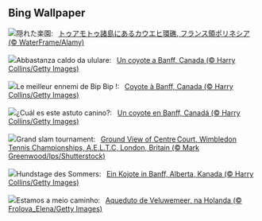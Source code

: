 ## Bing Wallpaper
![](https://www.bing.com/th?id=OHR.Atoll_JA-JP8732763114_UHD.jpg&w=1000)隠れた楽園:&nbsp;&ensp;[トゥアモトゥ諸島にあるカウエヒ環礁, フランス領ポリネシア (© WaterFrame/Alamy)](https://www.bing.com/th?id=OHR.Atoll_JA-JP8732763114_UHD.jpg)
<br><br/>
![](https://www.bing.com/th?id=OHR.CoyoteBanff_IT-IT2529436922_UHD.jpg&w=1000)Abbastanza caldo da ululare:&nbsp;&ensp;[Un coyote a Banff, Canada (© Harry Collins/Getty Images)](https://www.bing.com/th?id=OHR.CoyoteBanff_IT-IT2529436922_UHD.jpg)
<br><br/>
![](https://www.bing.com/th?id=OHR.CoyoteBanff_FR-FR4984806037_UHD.jpg&w=1000)Le meilleur ennemi de Bip Bip !:&nbsp;&ensp;[Coyote à Banff, Canada (© Harry Collins/Getty Images)](https://www.bing.com/th?id=OHR.CoyoteBanff_FR-FR4984806037_UHD.jpg)
<br><br/>
![](https://www.bing.com/th?id=OHR.CoyoteBanff_ES-ES5413226119_UHD.jpg&w=1000)¿Cuál es este astuto canino?:&nbsp;&ensp;[Un coyote en Banff, Canadá (© Harry Collins/Getty Images)](https://www.bing.com/th?id=OHR.CoyoteBanff_ES-ES5413226119_UHD.jpg)
<br><br/>
![](https://www.bing.com/th?id=OHR.Wimbledon_EN-GB2899114060_UHD.jpg&w=1000)Grand slam tournament:&nbsp;&ensp;[Ground View of Centre Court, Wimbledon Tennis Championships, A.E.L.T.C, London, Britain (© Mark Greenwood/Ips/Shutterstock)](https://www.bing.com/th?id=OHR.Wimbledon_EN-GB2899114060_UHD.jpg)
<br><br/>
![](https://www.bing.com/th?id=OHR.CoyoteBanff_DE-DE4348536684_UHD.jpg&w=1000)Hundstage des Sommers:&nbsp;&ensp;[Ein Kojote in Banff, Alberta, Kanada  (© Harry Collins/Getty Images)](https://www.bing.com/th?id=OHR.CoyoteBanff_DE-DE4348536684_UHD.jpg)
<br><br/>
![](https://www.bing.com/th?id=OHR.HalfwayBoats_PT-BR6600769834_UHD.jpg&w=1000)Estamos a meio caminho:&nbsp;&ensp;[Aqueduto de Veluwemeer, na Holanda (© Frolova_Elena/Getty Images)](https://www.bing.com/th?id=OHR.HalfwayBoats_PT-BR6600769834_UHD.jpg)
<br><br/>
